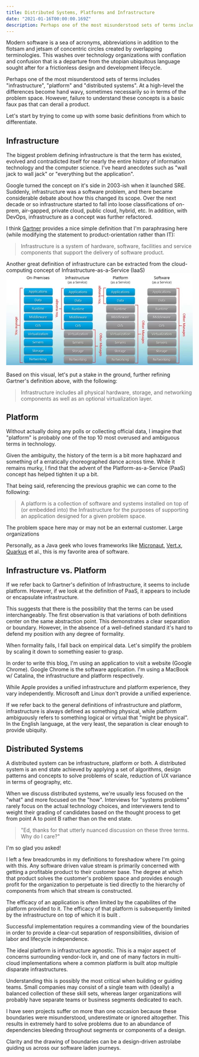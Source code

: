 ```yaml
---
title: Distributed Systems, Platforms and Infrastructure
date: "2021-01-16T00:00:00.169Z"
description: Perhaps one of the most misunderstood sets of terms includes "infrastructure", "platform" and "distributed systems". 
---
```


Modern software is a sea of acronyms, abbreviations in addition to the flotsam and jetsam of concentric circles created by overlapping terminologies. This washes over technology organizations with conflation and confusion that is a departure from the utopian ubiquitous language sought after for a frictionless design and development lifecycle.

Perhaps one of the most misunderstood sets of terms includes "infrastructure", "platform" and "distributed systems". At a high-level the differences become hand wavy, sometimes necessarily so in terms of the problem space. However, failure to understand these concepts is a basic faux pas that can derail a product.

Let's start by trying to come up with some basic definitions from which to differentiate.

## Infrastructure

The biggest problem defining infrastructure is that the term has existed, evolved and contradicted itself for nearly the entire history of information technology and the computer science. I've heard anecdotes such as "wall jack to wall jack" or "everything but the application".

Google turned the concept on it's side in 2003-ish when it launched SRE. Suddenly, infrastructure was a software problem, and there became considerable debate about how this changed its scope. Over the next decade or so infrastructure started to fall into loose classifications of on-prem, air-gapped, private cloud, public cloud, hybrid, etc. In addition, with DevOps, infrastructure as a concept was further refactored.

I think [Gartner](http://gartner.com/) provides a nice simple definition that I'm paraphrasing here (while modifying the statement to product-orientation rather than IT):

> Infrastructure is a system of hardware, software, facilities and service components that support the delivery of 
> software product.

Another great definition of infrastructure can be extracted from the cloud-computing concept of Infrastructure-as-a-Service (IaaS)
![IAAS vs. Paas](img/iaasvspaas.webp)

Based on this visual, let's put a stake in the ground, further refining Gartner's definition above, with the following:

> Infrastructure includes all physical hardware, storage, and networking components as well as an optional 
> virtualization layer. 

## Platform

Without actually doing any polls or collecting official data, I imagine that "platform" is probably one of the top 10 most overused and ambiguous terms in technology.


Given the ambiguity, the history of the term is a bit more haphazard and something of a  erratically choreographed dance across time. While it remains murky, I find that the advent of the Platform-as-a-Service (PaaS) concept has helped tighten it up a bit.


That being said, referencing the previous graphic we can come to the following:

> A platform is a collection of software and systems installed on top of (or embedded into) the Infrastructure for 
> the purposes of supporting an application designed for a given problem space. 

The problem space here may or may not be an external customer. Large organizations


Personally, as a Java geek who loves frameworks like [Micronaut](https://micronaut.io/), [Vert.x](https://vertx.io/),
[Quarkus](https://quarkus.io/) et al., 
this is my favorite area of 
software. 

## Infrastructure vs. Platform

If we refer back to Gartner's definition of Infrastructure, it seems to include platform. However, if we look at the definition of PaaS, it appears to include or encapsulate infrastructure.


This suggests that there is the possibility that the terms can be used interchangeably. The first observation is that variations of both definitions center on the same abstraction point. This demonstrates a clear separation or boundary. However,  in the absence of a well-defined standard it's hard to defend my position with any degree of formality.


When formality fails, I fall back on empirical data. Let's simplify the problem by scaling it down to something easier to grasp.


In order to write this blog, I'm using an application to visit a website (Google Chrome). Google Chrome is the software application. I'm using a MacBook w/ Catalina, the infrastructure and platform respectively.


While Apple provides a unified infrastructure and platform experience, they vary independently. Microsoft and Linux don't provide a unified experience.


If we refer back to the general definitions of infrastructure and platform, infrastructure is always defined as something physical, while platform ambiguously refers to something logical or virtual that "might be physical". In the English language, at the very least, the separation is clear enough to provide ubiquity. 

## Distributed Systems

A distributed system can be infrastructure, platform or both. A distributed system is an end state achieved by applying a set of algorithms, design patterns and concepts to solve problems of scale, reduction of UX variance in terms of geography, etc.

When we discuss distributed systems, we're usually less focused on the "what" and more focused on the "how". Interviews for "systems problems" rarely focus on the actual technology choices, and interviewers tend to weight their grading of candidates based on the thought process to get from point A to point B rather than on the end state.

> "Ed, thanks for that utterly nuanced discussion on these three terms. Why do I care?"

I'm so glad you asked!


I left a few breadcrumbs in my definitions to foreshadow where I'm going with this. Any software driven value stream is primarily concerned with getting a profitable product to their customer base. The degree at which that product solves the customer's problem space and provides enough profit for the organization to perpetuate is tied directly to the hierarchy of components from which that stream is constructed.


The efficacy of an application is often limited by the capabilites of the platform provided to it. The efficacy of that platform is subsequently limited by the infrastructure on top of which it is built .


Successful implementation requires a commanding view of the boundaries in order to provide a clear-cut separation of responsibilities, division of labor and lifecycle independence.


The ideal platform is infrastructure agnostic. This is a major aspect of concerns surrounding vendor-lock in, and one of many factors in multi-cloud implementations where a common platform is built atop multiple disparate infrastructures. 

Understanding this is possibly the most critical when building or guiding teams. Small companies may consist of a single team with (ideally) a balanced collection of these skill sets, whereas larger organizations will probably have separate teams or business segments dedicated to each.


I have seen projects suffer on more than one occasion because these boundaries were misunderstood, underestimate or ignored altogether. This results in extremely hard to solve problems due to an abundance of dependencies bleeding throughout segments or components of a design.


Clarity and the drawing of boundaries can be a design-driven astrolabe guiding us across our software laden journeys. 
